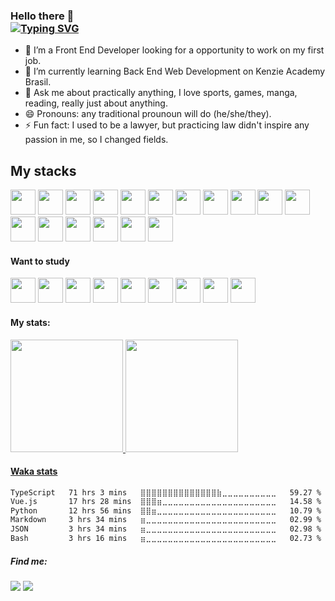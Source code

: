 ### Hello there 👋 <br> [![Typing SVG](https://readme-typing-svg.demolab.com?font=Fira+Code&weight=600&pause=1000&color=008080&multiline=true&width=435&lines=I'm+Lu%C3%ADs+Nunes;Or+CToH10)](https://git.io/typing-svg)
- 🔭 I’m a Front End Developer looking for a opportunity to work on my first job.
- 🌱 I’m currently learning Back End Web Development on Kenzie Academy Brasil.
- 💬 Ask me about practically anything, I love sports, games, manga, reading, really just about anything.
- 😄 Pronouns: any traditional prounoun will do (he/she/they).
- ⚡ Fun fact: I used to be a lawyer, but practicing law didn't inspire any passion in me, so I changed fields.

## My stacks


<section background-color="#fff">
<img src="https://cdn.jsdelivr.net/gh/devicons/devicon/icons/html5/html5-plain.svg" width="40" height="40"/> 
<img src="https://cdn.jsdelivr.net/gh/devicons/devicon/icons/css3/css3-plain.svg" width="40" height="40"/>    
<img src="https://cdn.jsdelivr.net/gh/devicons/devicon/icons/javascript/javascript-plain.svg" width="40" height="40"/>         
<img src="https://cdn.jsdelivr.net/gh/devicons/devicon/icons/typescript/typescript-plain.svg" width="40" height="40"/>                   
<img src="https://cdn.jsdelivr.net/gh/devicons/devicon/icons/react/react-original.svg" width="40" height="40"/>
<img src="https://cdn.jsdelivr.net/gh/devicons/devicon/icons/vuejs/vuejs-plain.svg" width="40" height="40"/>
<img src="https://cdn.jsdelivr.net/gh/devicons/devicon/icons/bootstrap/bootstrap-plain.svg" width="40" height="40" />
<img src="https://cdn.jsdelivr.net/gh/devicons/devicon/icons/nodejs/nodejs-plain.svg" width="40" height="40"/>        
<img src="https://cdn.jsdelivr.net/gh/devicons/devicon/icons/express/express-original.svg" width="40" height="40"/>
<img src="https://cdn.jsdelivr.net/gh/devicons/devicon/icons/nestjs/nestjs-plain.svg"  width="40" height="40"/>
<img src="https://cdn.jsdelivr.net/gh/devicons/devicon/icons/python/python-plain.svg" width="40" height="40"/> 
<img src="https://cdn.jsdelivr.net/gh/devicons/devicon/icons/django/django-plain.svg" width="40" height="40"/>  
<img src="https://cdn.jsdelivr.net/gh/devicons/devicon/icons/postgresql/postgresql-plain.svg"width="40" height="40"/>    
<img src="https://cdn.jsdelivr.net/gh/devicons/devicon/icons/jest/jest-plain.svg" width="40" height="40"/>   
<img src="https://cdn.jsdelivr.net/gh/devicons/devicon/icons/github/github-original.svg" width="40" height="40"/>
<img src="https://cdn.jsdelivr.net/gh/devicons/devicon/icons/git/git-original.svg" width="40" height="40"/>
<img src="https://cdn.jsdelivr.net/gh/devicons/devicon/icons/jira/jira-original.svg" width="40" height="40" />
<section/>

           
            
          
          
#### Want to study
<section>     
<img src="https://cdn.jsdelivr.net/gh/devicons/devicon/icons/selenium/selenium-original.svg" width="40" height="40"/>      
<img src="https://cdn.jsdelivr.net/gh/devicons/devicon/icons/angularjs/angularjs-plain.svg" width="40" height="40"/>
<img src="https://cdn.jsdelivr.net/gh/devicons/devicon/icons/dot-net/dot-net-plain.svg"  width="40" height="40" />
<img src="https://cdn.jsdelivr.net/gh/devicons/devicon/icons/amazonwebservices/amazonwebservices-original.svg" width="40" height="40"/>       
<img src="https://cdn.jsdelivr.net/gh/devicons/devicon/icons/flutter/flutter-plain.svg" width="40" height="40"/>          
<img src="https://cdn.jsdelivr.net/gh/devicons/devicon/icons/docker/docker-plain.svg" width="40" height="40"/>    
<img src="https://cdn.jsdelivr.net/gh/devicons/devicon/icons/mongodb/mongodb-plain.svg" width="40" height="40"/>    
<img src="https://cdn.jsdelivr.net/gh/devicons/devicon/icons/nextjs/nextjs-line.svg" width="40" height="40"/>     
<img src="https://cdn.jsdelivr.net/gh/devicons/devicon/icons/php/php-plain.svg" width="40" height="40"/>
<section/>
                  
          
#### My stats:
<section>
<a href="https://github.com/CToH10">
<img height="180em" src="https://github-readme-stats.vercel.app/api/top-langs/?username=CToH10&layout=compact&langs_count=7&theme=dracula"/>
<img height="180em" src="https://github-readme-stats.vercel.app/api?username=CToH10&show_icons=true&theme=dracula&include_all_commits=true&count_private=true"/>
</section>
           
#### Waka stats
<!--START_SECTION:waka-->

```txt
TypeScript   71 hrs 3 mins   ⣿⣿⣿⣿⣿⣿⣿⣿⣿⣿⣿⣿⣿⣿⣷⣀⣀⣀⣀⣀⣀⣀⣀⣀⣀   59.27 %
Vue.js       17 hrs 28 mins  ⣿⣿⣿⣶⣀⣀⣀⣀⣀⣀⣀⣀⣀⣀⣀⣀⣀⣀⣀⣀⣀⣀⣀⣀⣀   14.58 %
Python       12 hrs 56 mins  ⣿⣿⣶⣀⣀⣀⣀⣀⣀⣀⣀⣀⣀⣀⣀⣀⣀⣀⣀⣀⣀⣀⣀⣀⣀   10.79 %
Markdown     3 hrs 34 mins   ⣶⣀⣀⣀⣀⣀⣀⣀⣀⣀⣀⣀⣀⣀⣀⣀⣀⣀⣀⣀⣀⣀⣀⣀⣀   02.99 %
JSON         3 hrs 34 mins   ⣶⣀⣀⣀⣀⣀⣀⣀⣀⣀⣀⣀⣀⣀⣀⣀⣀⣀⣀⣀⣀⣀⣀⣀⣀   02.98 %
Bash         3 hrs 16 mins   ⣶⣀⣀⣀⣀⣀⣀⣀⣀⣀⣀⣀⣀⣀⣀⣀⣀⣀⣀⣀⣀⣀⣀⣀⣀   02.73 %
```

<!--END_SECTION:waka-->
          
##### Find me:
<a href="https://www.linkedin.com/in/luisnunesdev/" target="_blank"><img src="https://img.shields.io/badge/-LinkedIn-%230077B5?style=for-the-badge&logo=linkedin&logoColor=white" target="_blank"></a>
<a href = "mailto:devluisnunes@gmail.com"><img src="https://img.shields.io/badge/Gmail-D14836?style=for-the-badge&logo=gmail&logoColor=white" target="_blank"></a>
